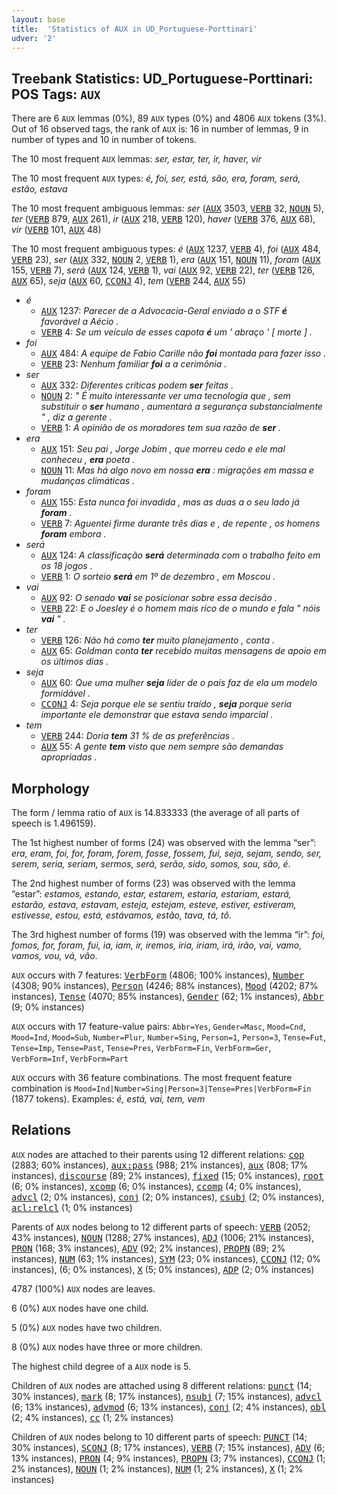 ```yaml
---
layout: base
title:  'Statistics of AUX in UD_Portuguese-Porttinari'
udver: '2'
---
```


## Treebank Statistics: UD_Portuguese-Porttinari: POS Tags: `AUX`

There are 6 `AUX` lemmas (0%), 89 `AUX` types (0%) and 4806 `AUX` tokens (3%).
Out of 16 observed tags, the rank of `AUX` is: 16 in number of lemmas, 9 in number of types and 10 in number of tokens.

The 10 most frequent `AUX` lemmas: <em>ser, estar, ter, ir, haver, vir</em>

The 10 most frequent `AUX` types:  <em>é, foi, ser, está, são, era, foram, será, estão, estava</em>

The 10 most frequent ambiguous lemmas: <em>ser</em> (<tt><a href="pt_porttinari-pos-AUX.html">AUX</a></tt> 3503, <tt><a href="pt_porttinari-pos-VERB.html">VERB</a></tt> 32, <tt><a href="pt_porttinari-pos-NOUN.html">NOUN</a></tt> 5), <em>ter</em> (<tt><a href="pt_porttinari-pos-VERB.html">VERB</a></tt> 879, <tt><a href="pt_porttinari-pos-AUX.html">AUX</a></tt> 261), <em>ir</em> (<tt><a href="pt_porttinari-pos-AUX.html">AUX</a></tt> 218, <tt><a href="pt_porttinari-pos-VERB.html">VERB</a></tt> 120), <em>haver</em> (<tt><a href="pt_porttinari-pos-VERB.html">VERB</a></tt> 376, <tt><a href="pt_porttinari-pos-AUX.html">AUX</a></tt> 68), <em>vir</em> (<tt><a href="pt_porttinari-pos-VERB.html">VERB</a></tt> 101, <tt><a href="pt_porttinari-pos-AUX.html">AUX</a></tt> 48)

The 10 most frequent ambiguous types:  <em>é</em> (<tt><a href="pt_porttinari-pos-AUX.html">AUX</a></tt> 1237, <tt><a href="pt_porttinari-pos-VERB.html">VERB</a></tt> 4), <em>foi</em> (<tt><a href="pt_porttinari-pos-AUX.html">AUX</a></tt> 484, <tt><a href="pt_porttinari-pos-VERB.html">VERB</a></tt> 23), <em>ser</em> (<tt><a href="pt_porttinari-pos-AUX.html">AUX</a></tt> 332, <tt><a href="pt_porttinari-pos-NOUN.html">NOUN</a></tt> 2, <tt><a href="pt_porttinari-pos-VERB.html">VERB</a></tt> 1), <em>era</em> (<tt><a href="pt_porttinari-pos-AUX.html">AUX</a></tt> 151, <tt><a href="pt_porttinari-pos-NOUN.html">NOUN</a></tt> 11), <em>foram</em> (<tt><a href="pt_porttinari-pos-AUX.html">AUX</a></tt> 155, <tt><a href="pt_porttinari-pos-VERB.html">VERB</a></tt> 7), <em>será</em> (<tt><a href="pt_porttinari-pos-AUX.html">AUX</a></tt> 124, <tt><a href="pt_porttinari-pos-VERB.html">VERB</a></tt> 1), <em>vai</em> (<tt><a href="pt_porttinari-pos-AUX.html">AUX</a></tt> 92, <tt><a href="pt_porttinari-pos-VERB.html">VERB</a></tt> 22), <em>ter</em> (<tt><a href="pt_porttinari-pos-VERB.html">VERB</a></tt> 126, <tt><a href="pt_porttinari-pos-AUX.html">AUX</a></tt> 65), <em>seja</em> (<tt><a href="pt_porttinari-pos-AUX.html">AUX</a></tt> 60, <tt><a href="pt_porttinari-pos-CCONJ.html">CCONJ</a></tt> 4), <em>tem</em> (<tt><a href="pt_porttinari-pos-VERB.html">VERB</a></tt> 244, <tt><a href="pt_porttinari-pos-AUX.html">AUX</a></tt> 55)


* <em>é</em>
  * <tt><a href="pt_porttinari-pos-AUX.html">AUX</a></tt> 1237: <em>Parecer de a Advocacia-Geral enviado a o STF <b>é</b> favorável a Aécio .</em>
  * <tt><a href="pt_porttinari-pos-VERB.html">VERB</a></tt> 4: <em>Se um veículo de esses capota <b>é</b> um ' abraço ' [ morte ] .</em>
* <em>foi</em>
  * <tt><a href="pt_porttinari-pos-AUX.html">AUX</a></tt> 484: <em>A equipe de Fabio Carille não <b>foi</b> montada para fazer isso .</em>
  * <tt><a href="pt_porttinari-pos-VERB.html">VERB</a></tt> 23: <em>Nenhum familiar <b>foi</b> a a cerimônia .</em>
* <em>ser</em>
  * <tt><a href="pt_porttinari-pos-AUX.html">AUX</a></tt> 332: <em>Diferentes críticas podem <b>ser</b> feitas .</em>
  * <tt><a href="pt_porttinari-pos-NOUN.html">NOUN</a></tt> 2: <em>" É muito interessante ver uma tecnologia que , sem substituir o <b>ser</b> humano , aumentará a segurança substancialmente " , diz a gerente .</em>
  * <tt><a href="pt_porttinari-pos-VERB.html">VERB</a></tt> 1: <em>A opinião de os moradores tem sua razão de <b>ser</b> .</em>
* <em>era</em>
  * <tt><a href="pt_porttinari-pos-AUX.html">AUX</a></tt> 151: <em>Seu pai , Jorge Jobim , que morreu cedo e ele mal conheceu , <b>era</b> poeta .</em>
  * <tt><a href="pt_porttinari-pos-NOUN.html">NOUN</a></tt> 11: <em>Mas há algo novo em nossa <b>era</b> : migrações em massa e mudanças climáticas .</em>
* <em>foram</em>
  * <tt><a href="pt_porttinari-pos-AUX.html">AUX</a></tt> 155: <em>Esta nunca foi invadida , mas as duas a o seu lado já <b>foram</b> .</em>
  * <tt><a href="pt_porttinari-pos-VERB.html">VERB</a></tt> 7: <em>Aguentei firme durante três dias e , de repente , os homens <b>foram</b> embora .</em>
* <em>será</em>
  * <tt><a href="pt_porttinari-pos-AUX.html">AUX</a></tt> 124: <em>A classificação <b>será</b> determinada com o trabalho feito em os 18 jogos .</em>
  * <tt><a href="pt_porttinari-pos-VERB.html">VERB</a></tt> 1: <em>O sorteio <b>será</b> em 1º de dezembro , em Moscou .</em>
* <em>vai</em>
  * <tt><a href="pt_porttinari-pos-AUX.html">AUX</a></tt> 92: <em>O senado <b>vai</b> se posicionar sobre essa decisão .</em>
  * <tt><a href="pt_porttinari-pos-VERB.html">VERB</a></tt> 22: <em>E o Joesley é o homem mais rico de o mundo e fala " nóis <b>vai</b> " .</em>
* <em>ter</em>
  * <tt><a href="pt_porttinari-pos-VERB.html">VERB</a></tt> 126: <em>Não há como <b>ter</b> muito planejamento , conta .</em>
  * <tt><a href="pt_porttinari-pos-AUX.html">AUX</a></tt> 65: <em>Goldman conta <b>ter</b> recebido muitas mensagens de apoio em os últimos dias .</em>
* <em>seja</em>
  * <tt><a href="pt_porttinari-pos-AUX.html">AUX</a></tt> 60: <em>Que uma mulher <b>seja</b> líder de o país faz de ela um modelo formidável .</em>
  * <tt><a href="pt_porttinari-pos-CCONJ.html">CCONJ</a></tt> 4: <em>Seja porque ele se sentiu traído , <b>seja</b> porque seria importante ele demonstrar que estava sendo imparcial .</em>
* <em>tem</em>
  * <tt><a href="pt_porttinari-pos-VERB.html">VERB</a></tt> 244: <em>Doria <b>tem</b> 31 % de as preferências .</em>
  * <tt><a href="pt_porttinari-pos-AUX.html">AUX</a></tt> 55: <em>A gente <b>tem</b> visto que nem sempre são demandas apropriadas .</em>

## Morphology

The form / lemma ratio of `AUX` is 14.833333 (the average of all parts of speech is 1.496159).

The 1st highest number of forms (24) was observed with the lemma “ser”: <em>era, eram, foi, for, foram, forem, fosse, fossem, fui, seja, sejam, sendo, ser, serem, seria, seriam, sermos, será, serão, sido, somos, sou, são, é</em>.

The 2nd highest number of forms (23) was observed with the lemma “estar”: <em>estamos, estando, estar, estarem, estaria, estariam, estará, estarão, estava, estavam, esteja, estejam, esteve, estiver, estiveram, estivesse, estou, está, estávamos, estão, tava, tá, tô</em>.

The 3rd highest number of forms (19) was observed with the lemma “ir”: <em>foi, fomos, for, foram, fui, ia, iam, ir, iremos, iria, iriam, irá, irão, vai, vamo, vamos, vou, vá, vão</em>.

`AUX` occurs with 7 features: <tt><a href="pt_porttinari-feat-VerbForm.html">VerbForm</a></tt> (4806; 100% instances), <tt><a href="pt_porttinari-feat-Number.html">Number</a></tt> (4308; 90% instances), <tt><a href="pt_porttinari-feat-Person.html">Person</a></tt> (4246; 88% instances), <tt><a href="pt_porttinari-feat-Mood.html">Mood</a></tt> (4202; 87% instances), <tt><a href="pt_porttinari-feat-Tense.html">Tense</a></tt> (4070; 85% instances), <tt><a href="pt_porttinari-feat-Gender.html">Gender</a></tt> (62; 1% instances), <tt><a href="pt_porttinari-feat-Abbr.html">Abbr</a></tt> (9; 0% instances)

`AUX` occurs with 17 feature-value pairs: `Abbr=Yes`, `Gender=Masc`, `Mood=Cnd`, `Mood=Ind`, `Mood=Sub`, `Number=Plur`, `Number=Sing`, `Person=1`, `Person=3`, `Tense=Fut`, `Tense=Imp`, `Tense=Past`, `Tense=Pres`, `VerbForm=Fin`, `VerbForm=Ger`, `VerbForm=Inf`, `VerbForm=Part`

`AUX` occurs with 36 feature combinations.
The most frequent feature combination is `Mood=Ind|Number=Sing|Person=3|Tense=Pres|VerbForm=Fin` (1877 tokens).
Examples: <em>é, está, vai, tem, vem</em>


## Relations

`AUX` nodes are attached to their parents using 12 different relations: <tt><a href="pt_porttinari-dep-cop.html">cop</a></tt> (2883; 60% instances), <tt><a href="pt_porttinari-dep-aux-pass.html">aux:pass</a></tt> (988; 21% instances), <tt><a href="pt_porttinari-dep-aux.html">aux</a></tt> (808; 17% instances), <tt><a href="pt_porttinari-dep-discourse.html">discourse</a></tt> (89; 2% instances), <tt><a href="pt_porttinari-dep-fixed.html">fixed</a></tt> (15; 0% instances), <tt><a href="pt_porttinari-dep-root.html">root</a></tt> (6; 0% instances), <tt><a href="pt_porttinari-dep-xcomp.html">xcomp</a></tt> (6; 0% instances), <tt><a href="pt_porttinari-dep-ccomp.html">ccomp</a></tt> (4; 0% instances), <tt><a href="pt_porttinari-dep-advcl.html">advcl</a></tt> (2; 0% instances), <tt><a href="pt_porttinari-dep-conj.html">conj</a></tt> (2; 0% instances), <tt><a href="pt_porttinari-dep-csubj.html">csubj</a></tt> (2; 0% instances), <tt><a href="pt_porttinari-dep-acl-relcl.html">acl:relcl</a></tt> (1; 0% instances)

Parents of `AUX` nodes belong to 12 different parts of speech: <tt><a href="pt_porttinari-pos-VERB.html">VERB</a></tt> (2052; 43% instances), <tt><a href="pt_porttinari-pos-NOUN.html">NOUN</a></tt> (1288; 27% instances), <tt><a href="pt_porttinari-pos-ADJ.html">ADJ</a></tt> (1006; 21% instances), <tt><a href="pt_porttinari-pos-PRON.html">PRON</a></tt> (168; 3% instances), <tt><a href="pt_porttinari-pos-ADV.html">ADV</a></tt> (92; 2% instances), <tt><a href="pt_porttinari-pos-PROPN.html">PROPN</a></tt> (89; 2% instances), <tt><a href="pt_porttinari-pos-NUM.html">NUM</a></tt> (63; 1% instances), <tt><a href="pt_porttinari-pos-SYM.html">SYM</a></tt> (23; 0% instances), <tt><a href="pt_porttinari-pos-CCONJ.html">CCONJ</a></tt> (12; 0% instances),  (6; 0% instances), <tt><a href="pt_porttinari-pos-X.html">X</a></tt> (5; 0% instances), <tt><a href="pt_porttinari-pos-ADP.html">ADP</a></tt> (2; 0% instances)

4787 (100%) `AUX` nodes are leaves.

6 (0%) `AUX` nodes have one child.

5 (0%) `AUX` nodes have two children.

8 (0%) `AUX` nodes have three or more children.

The highest child degree of a `AUX` node is 5.

Children of `AUX` nodes are attached using 8 different relations: <tt><a href="pt_porttinari-dep-punct.html">punct</a></tt> (14; 30% instances), <tt><a href="pt_porttinari-dep-mark.html">mark</a></tt> (8; 17% instances), <tt><a href="pt_porttinari-dep-nsubj.html">nsubj</a></tt> (7; 15% instances), <tt><a href="pt_porttinari-dep-advcl.html">advcl</a></tt> (6; 13% instances), <tt><a href="pt_porttinari-dep-advmod.html">advmod</a></tt> (6; 13% instances), <tt><a href="pt_porttinari-dep-conj.html">conj</a></tt> (2; 4% instances), <tt><a href="pt_porttinari-dep-obl.html">obl</a></tt> (2; 4% instances), <tt><a href="pt_porttinari-dep-cc.html">cc</a></tt> (1; 2% instances)

Children of `AUX` nodes belong to 10 different parts of speech: <tt><a href="pt_porttinari-pos-PUNCT.html">PUNCT</a></tt> (14; 30% instances), <tt><a href="pt_porttinari-pos-SCONJ.html">SCONJ</a></tt> (8; 17% instances), <tt><a href="pt_porttinari-pos-VERB.html">VERB</a></tt> (7; 15% instances), <tt><a href="pt_porttinari-pos-ADV.html">ADV</a></tt> (6; 13% instances), <tt><a href="pt_porttinari-pos-PRON.html">PRON</a></tt> (4; 9% instances), <tt><a href="pt_porttinari-pos-PROPN.html">PROPN</a></tt> (3; 7% instances), <tt><a href="pt_porttinari-pos-CCONJ.html">CCONJ</a></tt> (1; 2% instances), <tt><a href="pt_porttinari-pos-NOUN.html">NOUN</a></tt> (1; 2% instances), <tt><a href="pt_porttinari-pos-NUM.html">NUM</a></tt> (1; 2% instances), <tt><a href="pt_porttinari-pos-X.html">X</a></tt> (1; 2% instances)

